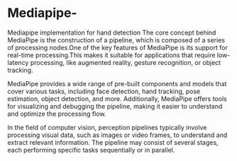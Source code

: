 # Mediapipe-
Mediapipe implementation for hand detection
The core concept behind MediaPipe is the construction of a pipeline, which is composed of a series of processing nodes.One of the key features of MediaPipe is its support for real-time processing.This makes it suitable for applications that require low-latency processing, like augmented reality, gesture recognition, or object tracking.

MediaPipe provides a wide range of pre-built components and models that cover various tasks, including face detection, hand tracking, pose estimation, object detection, and more. Additionally, MediaPipe offers tools for visualizing and debugging the pipeline, making it easier to understand and optimize the processing flow.

In the field of computer vision, perception pipelines typically involve processing visual data, such as images or video frames, to understand and extract relevant information. The pipeline may consist of several stages, each performing specific tasks sequentially or in parallel. 
